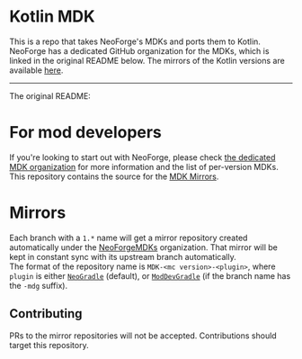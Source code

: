 # Kotlin MDK

This is a repo that takes NeoForge's MDKs and ports them to Kotlin. NeoForge has a dedicated GitHub organization for the MDKs,
which is linked in the original README below. The mirrors of the Kotlin versions are available [here](https://github.com/NeoForgeKotlinMDKs).

---

The original README:

# For mod developers
If you're looking to start out with NeoForge, please check [the dedicated MDK organization](https://github.com/NeoForgeMDKs) for more information and the list of per-version MDKs.  
This repository contains the source for the [MDK Mirrors](https://github.com/NeoForgeMDKs).  

# Mirrors
Each branch with a `1.*` name will get a mirror repository created automatically under the [NeoForgeMDKs](https://github.com/NeoForgeMDKs) organization. That mirror will be kept in constant sync with its upstream branch automatically.  
The format of the repository name is `MDK-<mc version>-<plugin>`, where `plugin` is either [`NeoGradle`](https://github.com/NeoGradle) (default), or [`ModDevGradle`](https://github.com/neoforged/moddevgradle) (if the branch name has the `-mdg` suffix).

## Contributing
PRs to the mirror repositories will not be accepted. Contributions should target this repository.
